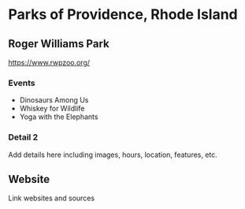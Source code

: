 # Parks of Providence, Rhode Island

## Roger Williams Park

https://www.rwpzoo.org/

### Events
- Dinosaurs Among Us
- Whiskey for Wildlife
- Yoga with the Elephants

### Detail 2
Add details here including images, hours, location, features, etc.

## Website

Link websites and sources
